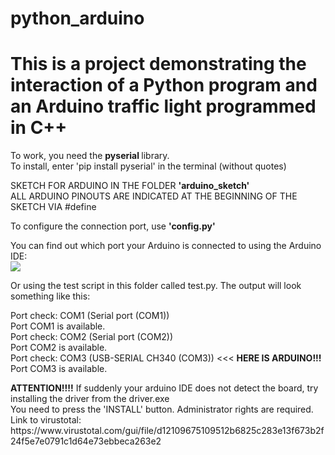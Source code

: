 # python_arduino

# This is a project demonstrating the interaction of a Python program and an Arduino traffic light programmed in C++

<p>To work, you need the <strong>pyserial </strong> library.<br>
To install, enter 'pip install pyserial' in the terminal (without quotes)</p>

<p>SKETCH FOR ARDUINO IN THE FOLDER <strong>'arduino_sketch'</strong><br>
ALL ARDUINO PINOUTS ARE INDICATED AT THE BEGINNING OF THE SKETCH VIA #define</p>

<p>To configure the connection port, use <strong>'config.py'</strong></p>

<p>You can find out which port your Arduino is connected to using the Arduino IDE:<br>
<img src="https://live.staticflickr.com/65535/54202269335_bebd96b923_m.jpg">
</p>

<p>Or using the test script in this folder called test.py. The output will look something like this:<br>

Port check: COM1 (Serial port (COM1))<br>
Port COM1 is available.<br>
Port check: COM2 (Serial port (COM2))<br>
Port COM2 is available.<br>
Port check: COM3 (USB-SERIAL CH340 (COM3)) <<< <strong>HERE IS ARDUINO!!!</strong><br>
Port COM3 is available.<br>
</p>

<p><strong>ATTENTION!!!!</strong> If suddenly your arduino IDE does not detect the board, try installing the driver from the driver.exe<br>
You need to press the 'INSTALL' button. Administrator rights are required.<br>
Link to virustotal:<br> 
https://www.virustotal.com/gui/file/d12109675109512b6825c283e13f673b2f24f5e7e0791c1d64e73ebbeca263e2
</p>